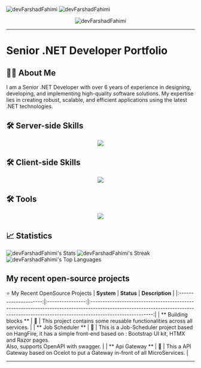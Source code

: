 <p align="left">
 <img src="https://img.shields.io/github/followers/devFarshadFahimi?logo=github&style=rounded&color=512bd4&labelColor=505050" alt="devFarshadFahimi" />
 <img src="https://komarev.com/ghpvc/?username=devFarshadFahimi&label=Profile%20views&color=512bd4&style=rounded" alt="devFarshadFahimi" /> </p>

<p align="center">
 <img src="https://github-profile-trophy.vercel.app/?username=devFarshadFahimi" alt="devFarshadFahimi" />
</p>

---

# Senior .NET Developer Portfolio
 
## 🧑‍💻 About Me

I am a Senior .NET Developer with over 6 years of experience in designing, developing, and implementing high-quality software solutions. My expertise lies in creating robust, scalable, and efficient applications using the latest .NET technologies.


## 🛠️ Server-side Skills
<div align="center">
  <img src="https://skillicons.dev/icons?i=cs,dotnet,graphql,mongodb,postgres,rabbitmq,sqlite,docker,elasticsearch,kibana"  />
</div>

## 🛠️ Client-side Skills
<div align="center">
  <img src="https://skillicons.dev/icons?i=html,css,angular,js,ts,tailwind,bootstrap,react"  />
</div>

## 🛠️ Tools
<div align="center">
  <img src="https://skillicons.dev/icons?i=vscode,postman,git,github"  />
</div>

## 📈 Statistics
![devFarshadFahimi's Stats](https://github-readme-stats.vercel.app/api?username=devFarshadFahimi&theme=vue-dark&show_icons=true&hide_border=true&count_private=true)
![devFarshadFahimi's Streak](https://github-readme-streak-stats.herokuapp.com/?user=devFarshadFahimi&theme=vue-dark&hide_border=true)
![devFarshadFahimi's Top Languages](https://github-readme-stats.vercel.app/api/top-langs/?username=devFarshadFahimi&theme=vue-dark&show_icons=true&hide_border=true&layout=compact)

## My recent open-source projects

⭐️ My Recent OpenSource Projects
| **System**            | **Status**       | **Description**                                                                                                                                                                        |
|:---------------------:|:----------------:|:--------------------------------------------------------------------------------------------------------------------------------------------------------------------------------------:|
| ** Building blocks ** |  :construction:  |  This project contains some reusable functionalities across all services\.                                                                                                             |
| ** Job Scheduler **   |  :construction:  |  This is a Job\-Scheduler project based on HangFire, it has a simple front\-end based on : Bootstrap UI kit, HTMX and Razor pages\. <br>         Also, supports OpenAPI with swagger\. |
| ** Api Gateway **     |  :construction:  |  This a API Gateway based on Ocelot to put a Gateway in\-front of all MicroServices\.                                                                                                  |

---

